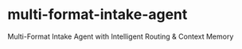 # multi-format-intake-agent
Multi-Format Intake Agent with Intelligent Routing &amp; Context Memory
